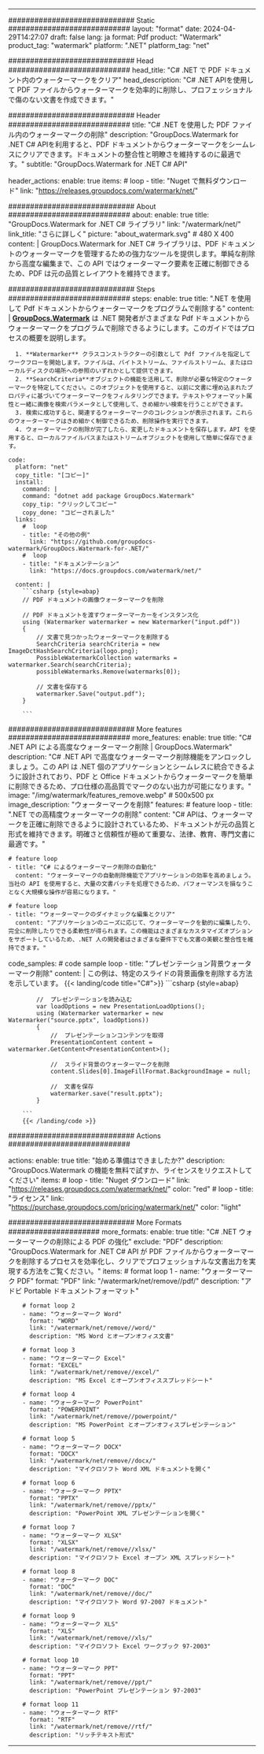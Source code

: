 
---
############################# Static ############################
layout: "format"
date:  2024-04-29T14:27:07
draft: false
lang: ja
format: Pdf
product: "Watermark"
product_tag: "watermark"
platform: ".NET"
platform_tag: "net"

############################# Head ############################
head_title: "C# .NET で PDF ドキュメント内のウォーターマークをクリア"
head_description: "C# .NET APIを使用して PDF ファイルからウォーターマークを効率的に削除し、プロフェッショナルで傷のない文書を作成できます。"

############################# Header ############################
title: "C# .NET を使用した PDF ファイル内のウォーターマークの削除" 
description: "GroupDocs.Watermark for .NET C# APIを利用すると、PDF ドキュメントからウォーターマークをシームレスにクリアできます。ドキュメントの整合性と明瞭さを維持するのに最適です。"
subtitle: "GroupDocs.Watermark for .NET C# API" 

header_actions:
  enable: true
  items:
    #  loop
    - title: "Nuget で無料ダウンロード"
      link: "https://releases.groupdocs.com/watermark/net/"
      
############################# About ############################
about:
    enable: true
    title: "GroupDocs.Watermark for .NET C# ライブラリ"
    link: "/watermark/net/"
    link_title: "さらに詳しく"
    picture: "about_watermark.svg" # 480 X 400
    content: |
       GroupDocs.Watermark for .NET C# ライブラリは、PDF ドキュメントのウォーターマークを管理するための強力なツールを提供します。単純な削除から高度な編集まで、この API ではウォーターマーク要素を正確に制御できるため、PDF は元の品質とレイアウトを維持できます。

############################# Steps ############################
steps:
    enable: true
    title: ".NET を使用して Pdf ドキュメントからウォーターマークをプログラムで削除する"
    content: |
      **[GroupDocs.Watermark](https://products.groupdocs.com/watermark/net/)** は .NET 開発者がさまざまな Pdf ドキュメントからウォーターマークをプログラムで削除できるようにします。このガイドではプロセスの概要を説明します。
      
      1. **Watermarker** クラスコンストラクターの引数として Pdf ファイルを指定してワークフローを開始します。ファイルは、バイトストリーム、ファイルストリーム、またはローカルディスクの場所への参照のいずれかとして提供できます。
      2. **SearchCriteria**オブジェクトの機能を活用して、削除が必要な特定のウォーターマークを特定してください。このオブジェクトを使用すると、以前に文書に埋め込まれたプロパティに基づいてウォーターマークをフィルタリングできます。テキストやフォーマット属性と一緒に画像を検索パラメータとして使用して、きめ細かい検索を行うことができます。
      3. 検索に成功すると、関連するウォーターマークのコレクションが表示されます。これらのウォーターマークはきめ細かく制御できるため、削除操作を実行できます。
      4. ウォーターマークの削除が完了したら、変更したドキュメントを保存します。API を使用すると、ローカルファイルパスまたはストリームオブジェクトを使用して簡単に保存できます。
   
    code:
      platform: "net"
      copy_title: "[コピー]"
      install:
        command: |
        command: "dotnet add package GroupDocs.Watermark"
        copy_tip: "クリックしてコピー"
        copy_done: "コピーされました"
      links:
        #  loop
        - title: "その他の例"
          link: "https://github.com/groupdocs-watermark/GroupDocs.Watermark-for-.NET/"
        #  loop
        - title: "ドキュメンテーション"
          link: "https://docs.groupdocs.com/watermark/net/"
          
      content: |
        ```csharp {style=abap}
        // PDF ドキュメントの画像ウォーターマークを削除

        // PDF ドキュメントを渡すウォーターマーカーをインスタンス化
        using (Watermarker watermarker = new Watermarker("input.pdf"))
        {
            // 文書で見つかったウォーターマークを削除する
            SearchCriteria searchCriteria = new ImageDctHashSearchCriteria(logo.png);
            PossibleWatermarkCollection watermarks = watermarker.Search(searchCriteria);
            possibleWatermarks.Remove(watermarks[0]);

            // 文書を保存する
            watermarker.Save("output.pdf");
        }
        
        ```  

############################# More features ############################
more_features:
  enable: true
  title: "C# .NET API による高度なウォーターマーク削除 | GroupDocs.Watermark"
  description: "C# .NET API で高度なウォーターマーク削除機能をアンロックしましょう。この API は .NET 個のアプリケーションとシームレスに統合できるように設計されており、PDF と Office ドキュメントからウォーターマークを簡単に削除できるため、プロ仕様の高品質でマークのない出力が可能になります。"
  image: "/img/watermark/features_remove.webp" # 500x500 px
  image_description: "ウォーターマークを削除"
  features:
    # feature loop
    - title: ".NET での高精度ウォーターマークの削除"
      content: "C# APIは、ウォーターマークを正確に削除できるように設計されているため、ドキュメントが元の品質と形式を維持できます。明確さと信頼性が極めて重要な、法律、教育、専門文書に最適です。"

    # feature loop
    - title: "C# によるウォーターマーク削除の自動化"
      content: "ウォーターマークの自動削除機能でアプリケーションの効率を高めましょう。当社の API を使用すると、大量の文書バッチを処理できるため、パフォーマンスを損なうことなく大規模な操作が容易になります。"

    # feature loop
    - title: "ウォーターマークのダイナミックな編集とクリア"
      content: "アプリケーションのニーズに応じて、ウォーターマークを動的に編集したり、完全に削除したりできる柔軟性が得られます。この機能はさまざまなカスタマイズオプションをサポートしているため、.NET 人の開発者はさまざまな要件下でも文書の美観と整合性を維持できます。"
      
  code_samples:
    # code sample loop
    - title: "プレゼンテーション背景ウォーターマーク削除"
      content: |
        この例は、特定のスライドの背景画像を削除する方法を示しています。
        {{< landing/code title="C#">}}
        ```csharp {style=abap}
        
            //  プレゼンテーションを読み込む
            var loadOptions = new PresentationLoadOptions();
            using (Watermarker watermarker = new Watermarker("source.pptx", loadOptions))
            {
                //  プレゼンテーションコンテンツを取得
                PresentationContent content = watermarker.GetContent<PresentationContent>();

                //  スライド背景のウォーターマークを削除
                content.Slides[0].ImageFillFormat.BackgroundImage = null;

                //  文書を保存
                watermarker.save("result.pptx");
            }

        ```
        {{< /landing/code >}}


############################# Actions ############################

actions:
  enable: true
  title: "始める準備はできましたか?"
  description: "GroupDocs.Watermark の機能を無料で試すか、ライセンスをリクエストしてください"
  items:
    #  loop
    - title: "Nuget ダウンロード"
      link: "https://releases.groupdocs.com/watermark/net/"
      color: "red"
        #  loop
    - title: "ライセンス"
      link: "https://purchase.groupdocs.com/pricing/watermark/net/"
      color: "light"


############################# More Formats #####################
more_formats:
    enable: true
    title: "C# .NET ウォーターマークの削除による PDF の強化"
    exclude: "PDF"
    description: "GroupDocs.Watermark for .NET C# API が PDF ファイルからウォーターマークを削除するプロセスを効率化し、クリアでプロフェッショナルな文書出力を実現する方法をご覧ください。"
    items: 
        # format loop 1
        - name: "ウォーターマーク PDF"
          format: "PDF"
          link: "/watermark/net/remove//pdf/"
          description: "アドビ Portable ドキュメントフォーマット"

        # format loop 2
        - name: "ウォーターマーク Word"
          format: "WORD"
          link: "/watermark/net/remove//word/"
          description: "MS Word とオープンオフィス文書"
          
        # format loop 3
        - name: "ウォーターマーク Excel"
          format: "EXCEL"
          link: "/watermark/net/remove//excel/"
          description: "MS Excel とオープンオフィススプレッドシート"

        # format loop 4
        - name: "ウォーターマーク PowerPoint"
          format: "POWERPOINT"
          link: "/watermark/net/remove//powerpoint/"
          description: "MS PowerPoint とオープンオフィスプレゼンテーション"

        # format loop 5
        - name: "ウォーターマーク DOCX"
          format: "DOCX"
          link: "/watermark/net/remove//docx/"
          description: "マイクロソフト Word XML ドキュメントを開く"
          
        # format loop 6
        - name: "ウォーターマーク PPTX"
          format: "PPTX"
          link: "/watermark/net/remove//pptx/"
          description: "PowerPoint XML プレゼンテーションを開く"
          
        # format loop 7
        - name: "ウォーターマーク XLSX"
          format: "XLSX"
          link: "/watermark/net/remove//xlsx/"
          description: "マイクロソフト Excel オープン XML スプレッドシート"

        # format loop 8
        - name: "ウォーターマーク DOC"
          format: "DOC"
          link: "/watermark/net/remove//doc/"
          description: "マイクロソフト Word 97-2007 ドキュメント"

        # format loop 9
        - name: "ウォーターマーク XLS"
          format: "XLS"
          link: "/watermark/net/remove//xls/"
          description: "マイクロソフト Excel ワークブック 97-2003"

        # format loop 10
        - name: "ウォーターマーク PPT"
          format: "PPT"
          link: "/watermark/net/remove//ppt/"
          description: "PowerPoint プレゼンテーション 97-2003"

        # format loop 11
        - name: "ウォーターマーク RTF"
          format: "RTF"
          link: "/watermark/net/remove//rtf/"
          description: "リッチテキスト形式"

---